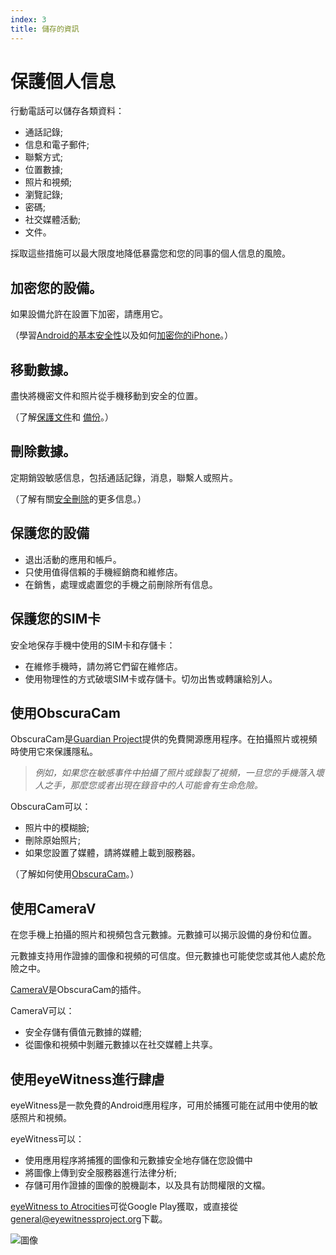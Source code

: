 ```yaml
---
index: 3
title: 儲存的資訊
---
```

# 保護個人信息

行動電話可以儲存各類資料：

*   通話記錄;
*   信息和電子郵件;
*   聯繫方式;
*   位置數據;
*   照片和視頻;
*   瀏覽記錄;
*   密碼;
*   社交媒體活動;
*   文件。

採取這些措施可以最大限度地降低暴露您和您的同事的個人信息的風險。

## 加密您的設備。

如果設備允許在設置下加密，請應用它。

（學習[Android的基本安全性](umbrella://tools/other/s_android.md)以及如何[加密你的iPhone](umbrella://tools/encryption/s_encrypt-your-iphone.md)。）

## 移動數據。

盡快將機密文件和照片從手機移動到安全的位置。

（了解[保護文件](umbrella://information/protecting-files)和
[備份](umbrella://information/backing-up)。）

## 刪除數據。

定期銷毀敏感信息，包括通話記錄，消息，聯繫人或照片。

（了解有關[安全刪除](umbrella://information/safely-deleting)的更多信息。）

## 保護您的設備

*   退出活動的應用和帳戶。
*   只使用值得信賴的手機經銷商和維修店。
*   在銷售，處理或處置您的手機之前刪除所有信息。

## 保護您的SIM卡

安全地保存手機中使用的SIM卡和存儲卡：

*   在維修手機時，請勿將它們留在維修店。
*   使用物理性的方式破壞SIM卡或存儲卡。切勿出售或轉讓給別人。

## 使用ObscuraCam

ObscuraCam是[Guardian Project](https://guardianproject.info/)提供的免費開源應用程序。在拍攝照片或視頻時使用它來保護隱私。

> *例如，如果您在敏感事件中拍攝了照片或錄製了視頻，一旦您的手機落入壞人之手，那麼您或者出現在錄音中的人可能會有生命危險。*

ObscuraCam可以：

*   照片中的模糊臉;
*   刪除原始照片;
*   如果您設置了媒體，請將媒體上載到服務器。

（了解如何使用[ObscuraCam](umbrella://tools/messagging/s_obscuracam.md)。）

## 使用CameraV

在您手機上拍攝的照片和視頻包含元數據。元數據可以揭示設備的身份和位置。

元數據支持用作證據的圖像和視頻的可信度。但元數據也可能使您或其他人處於危險之中。

[CameraV](https://guardianproject.info/apps/camerav/)是ObscuraCam的插件。

CameraV可以：

*   安全存儲有價值元數據的媒體;
*   從圖像和視頻中剝離元數據以在社交媒體上共享。

## 使用eyeWitness進行肆虐

eyeWitness是一款免費的Android應用程序，可用於捕獲可能在試用中使用的敏感照片和視頻。

eyeWitness可以：

*   使用應用程序將捕獲的圖像和元數據安全地存儲在您設備中
*   將圖像上傳到安全服務器進行法律分析;
*   存儲可用作證據的圖像的脫機副本，以及具有訪問權限的文檔。

[eyeWitness to Atrocities](http://www.eyewitnessproject.org/)可從Google Play獲取，或直接從[general@eyewitnessproject.org](general@eyewitnessproject.org)下載。

![圖像](mobile3.png)